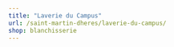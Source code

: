 ```yaml
---
title: "Laverie du Campus"
url: /saint-martin-dheres/laverie-du-campus/
shop: blanchisserie
---
```

